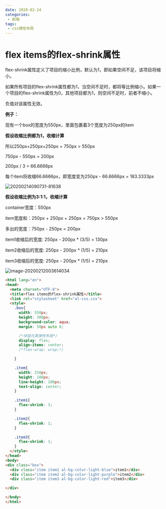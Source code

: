 ```yaml
---
date: 2020-02-24
categories: 
 - 前端
tags: 
 - css弹性布局
---
```

# flex items的flex-shrink属性

flex-shrink属性定义了项目的缩小比例，默认为1，即如果空间不足，该项目将缩小。

如果所有项目的flex-shrink属性都为1，当空间不足时，都将等比例缩小。如果一个项目的flex-shrink属性为0，其他项目都为1，则空间不足时，前者不缩小。

负值对该属性无效。



**例子：**

现有一个box的宽度为550px，里面包裹着3个宽度为250px的item

**假设收缩比例都为1，收缩计算**

所以250px+250px+250px = 750px  > 550px

750px - 550px = 200px

200px / 3 = 66.6666px

每个item将收缩66.6666px，即宽度变为250px - 66.6666px = 183.3333px

![20200214090731-81638](https://alanlee-image-bed.oss-cn-shenzhen.aliyuncs.com/note_images/20200214090751-894209.png)

**假设收缩比例为3:1:1，收缩计算**

container宽度：550px

item宽度和：250px + 250px + 250px = 750px > 550px

多出的宽度：750px - 250px = 200px

item1收缩后的宽度: 250px - 200px * (3/5) = 130px

item2收缩后的宽度: 250px - 200px * (1/5) = 210px

item3收缩后的宽度: 250px - 200px * (1/5) = 210px

![image-20200212003614034](https://alanlee-image-bed.oss-cn-shenzhen.aliyuncs.com/note_images/20200212003911-301067.png)

```html
<html lang="en">
<head>
  <meta charset="UTF-8">
  <title>flex items的flex-shrink属性</title>
  <link rel="stylesheet" href="al-css.css">
  <style>
    .box{
      width: 550px;
      height: 300px;
      background-color: aqua;
      margin: 50px auto 0;

      /*块级元素弹性布局*/
      display: flex;
      align-items: center;
      /*flex-wrap: wrap;*/

    }

    .item{
      width: 250px;
      height: 100px;
      line-height: 100px;
      text-align: center;
    }

    .item1{
      flex-shrink: 3;
    }

    .item2{
      flex-shrink: 1;
    }

    .item3{
      flex-shrink: 1;
    }
  </style>
</head>
<body>
<div class="box">
  <div class="item item1 al-bg-color-light-blue">item1</div>
  <div class="item item2 al-bg-color-light-purple">item2</div>
  <div class="item item3 al-bg-color-light-red">item3</div>

</div>

</body>
</html>
```
